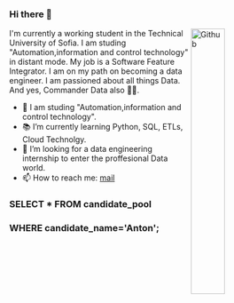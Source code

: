 ### Hi there 👋

<img width="35%" align="right" alt="Github" src="https://user-images.githubusercontent.com/48678280/88862734-4903af80-d201-11ea-968b-9c939d88a37c.gif" />

I'm currently a working student in the Technical University of Sofia. I am studing "Automation,information and control technology" in distant mode. My job is a Software Feature Integrator. I am on my path on becoming a data engineer. I am passioned about all things Data. And yes, Commander Data also 🖖🏻.

- 🔭 I am studing "Automation,information and control technology".
- 📚 I’m currently learning Python, SQL, ETLs, Cloud Technolgy.
- 👯 I’m looking for a data engineering internship to enter the proffesional Data world. 
- 📫 How to reach me: [mail](mailto:anton_kostov@protonmail.com)

### SELECT * FROM candidate_pool
### WHERE candidate_name='Anton';
